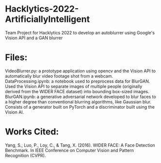 # Hacklytics-2022-ArtificiallyIntelligent
Team Project for Hacklytics 2022 to develop an autoblurrer using Google's Vision API and a GAN blurrer

# Files:

VideoBlurrer.py: a prototype application using opencv and the Vision API to automatically blur video footage shot from a webcam. <br>
DataProcessing.ipynb: a notebook used to preprocess data for BlurGAN. Used the Vision API to separate images of multiple people (originally derived from the WIDER FACE dataset) into bounding box-sized images. <br>
BlurGAN.ipynb: a generative adversarial network developed to blur faces to a higher degree than conventional blurring algorithms, like Gaussian blur. Consists of a generator built on PyTorch and a discriminator built using the Vision AI. <br>

# Works Cited:

Yang, S., Luo, P., Loy, C., & Tang, X. (2016). WIDER FACE: A Face Detection Benchmark. In IEEE Conference on Computer Vision and Pattern Recognition (CVPR).
